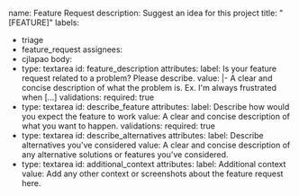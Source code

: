 name: Feature Request
description: Suggest an idea for this project
title: "[FEATURE]"
labels:

- triage
- feature_request
assignees:
- cjlapao
body:
- type: textarea
    id: feature_description
    attributes:
      label: Is your feature request related to a problem? Please describe.
      value: |-
        A clear and concise description of what the problem is. Ex. I'm always frustrated
        when [...]
    validations:
      required: true
- type: textarea
    id: describe_feature
    attributes:
      label: Describe how would you expect the feature to work
      value: A clear and concise description of what you want to happen.
    validations:
      required: true
- type: textarea
    id: describe_alternatives
    attributes:
      label: Describe alternatives you've considered
      value: A clear and concise description of any alternative solutions or features you've considered.
- type: textarea
    id: additional_context
    attributes:
      label: Additional context
      value: Add any other context or screenshots about the feature request here.
